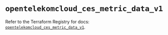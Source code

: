 # `opentelekomcloud_ces_metric_data_v1`

Refer to the Terraform Registry for docs: [`opentelekomcloud_ces_metric_data_v1`](https://registry.terraform.io/providers/opentelekomcloud/opentelekomcloud/1.36.43/docs/resources/ces_metric_data_v1).
